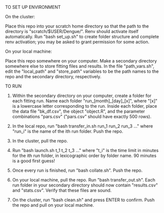 TO SET UP ENVIRONMENT

On the cluster:

Place this repo into your scratch home directory so that the path to the directory is "scratch/$USER/Dengue/". Renv should activate itself automatically. Run "bash set_up.sh" to create folder structure and complete renv activation; you may be asked to grant permission for some action.

On your local machine:

Place this repo somewhere on your computer. Make a secondary directory somewhere else to store fitting files and results. In the file "path_vars.sh", edit the "local_path" and "store_path" variables to be the path names to the repo and the secondary directory, respectively.

TO RUN

1. Within the secondary directory on your computer, create a folder for each fitting run. Name each folder "run_[month]\_[day]\_[x]", where "[x]" is a lowercase letter corresponding to the run. Inside each folder, place the data file "bk_df.csv", the object "object.R", and the parameter combinations "pars.csv" ("pars.csv" should have exactly 500 rows).

2. In the local repo, run "bash transfer_in.sh run_1 run_2 run_3 ..." where "run_i" is the name of the ith run folder. Push the repo.

3. In the cluster, pull the repo.

4. Run "bash launch.sh t_1 t_2 t_3 ..." where "t_i" is the time limit in minutes for the ith run folder, in lexicographic order by folder name. 90 minutes is a good first guess!

5. Once every run is finished, run "bash collate.sh". Push the repo.

6. On your local machine, pull the repo. Run "bash transfer_out.sh". Each run folder in your secondary directory should now contain "results.csv" and "stats.csv". Verify that these files are sound.

7. On the cluster, run "bash clean.sh" and press ENTER to confirm. Push the repo and pull on your local machine.